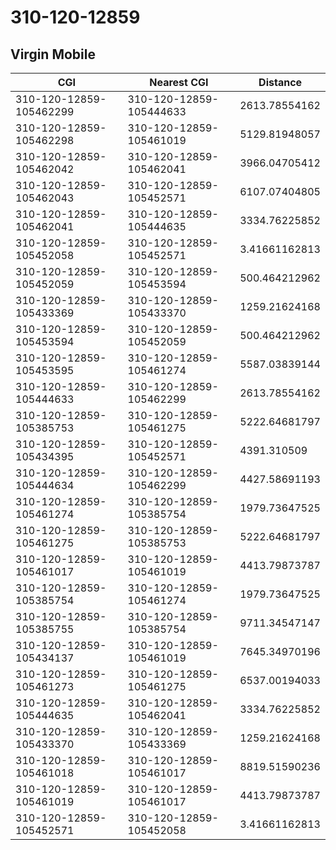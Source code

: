 # 310-120-12859
## Virgin Mobile


| CGI | Nearest CGI | Distance |
|-----|-------------|----------|
| 310-120-12859-105462299 | 310-120-12859-105444633 | 2613.78554162 |
| 310-120-12859-105462298 | 310-120-12859-105461019 | 5129.81948057 |
| 310-120-12859-105462042 | 310-120-12859-105462041 | 3966.04705412 |
| 310-120-12859-105462043 | 310-120-12859-105452571 | 6107.07404805 |
| 310-120-12859-105462041 | 310-120-12859-105444635 | 3334.76225852 |
| 310-120-12859-105452058 | 310-120-12859-105452571 | 3.41661162813 |
| 310-120-12859-105452059 | 310-120-12859-105453594 | 500.464212962 |
| 310-120-12859-105433369 | 310-120-12859-105433370 | 1259.21624168 |
| 310-120-12859-105453594 | 310-120-12859-105452059 | 500.464212962 |
| 310-120-12859-105453595 | 310-120-12859-105461274 | 5587.03839144 |
| 310-120-12859-105444633 | 310-120-12859-105462299 | 2613.78554162 |
| 310-120-12859-105385753 | 310-120-12859-105461275 | 5222.64681797 |
| 310-120-12859-105434395 | 310-120-12859-105452571 | 4391.310509 |
| 310-120-12859-105444634 | 310-120-12859-105462299 | 4427.58691193 |
| 310-120-12859-105461274 | 310-120-12859-105385754 | 1979.73647525 |
| 310-120-12859-105461275 | 310-120-12859-105385753 | 5222.64681797 |
| 310-120-12859-105461017 | 310-120-12859-105461019 | 4413.79873787 |
| 310-120-12859-105385754 | 310-120-12859-105461274 | 1979.73647525 |
| 310-120-12859-105385755 | 310-120-12859-105385754 | 9711.34547147 |
| 310-120-12859-105434137 | 310-120-12859-105461019 | 7645.34970196 |
| 310-120-12859-105461273 | 310-120-12859-105461275 | 6537.00194033 |
| 310-120-12859-105444635 | 310-120-12859-105462041 | 3334.76225852 |
| 310-120-12859-105433370 | 310-120-12859-105433369 | 1259.21624168 |
| 310-120-12859-105461018 | 310-120-12859-105461017 | 8819.51590236 |
| 310-120-12859-105461019 | 310-120-12859-105461017 | 4413.79873787 |
| 310-120-12859-105452571 | 310-120-12859-105452058 | 3.41661162813 |

